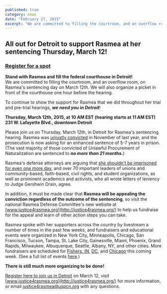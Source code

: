 ```yaml
---
published: true
category: news
date: "February 27, 2015"
excerpt: "We are committed to filling the courtroom, and an overflow room, on Rasmea's sentencing day on March 12th.  We will also organize a picket in front of the courthouse one hour before the hearing. Join us!"
---
```


## All out for Detroit to support Rasmea at her sentencing Thursday, March 12!

### **[Register for a spot](https://docs.google.com/forms/d/1608nKSQe46T7-vK9w6ui_aAGhiH7mFxHCPLUQgqCxDQ/viewform)**

**Stand with Rasmea and fill the federal courthouse in Detroit!**
<br>We are committed to filling the courtroom, and an overflow room, on Rasmea's sentencing day on March 12th.  We will also organize a picket in front of the courthouse one hour before the hearing.

To continue to show the support for Rasmea that we did throughout her trial and pre-trial hearings, **_we need you in Detroit_**!

**Thursday, March 12th, 2015, at 10 AM EST (hearing starts at 11 AM EST)
231 W. Lafayette Blvd., downtown Detroit**


Please join us on Thursday, March 12th, in Detroit for Rasmea's sentencing hearing. Rasmea was [unjustly convicted](http://uspcn.org/2014/11/10/without-a-full-and-fair-trial-rasmea-found-guilty/) in November of last year, and the prosecution is now asking for an enhanced sentence of 5-7 years in prison.  (The vast majority of those convicted of Unlawful Procurement of Naturalization are sentenced to **_no more than 21 months_.**)

Rasmea's defense attorneys are arguing that [she shouldn't be imprisoned for even one more day](http://justice4rasmea.org/news/2015/02/26/defense-attorneys-file-sentencing-memorandum/), and over 70 important leaders of unions and community-based, faith-based, civil rights, and student organizations, as well as prominent academics and activists, who all wrote letters of leniency to Judge Gershwin Drain, agree.

In addition, it must be made clear that **Rasmea will be appealing the conviction regardless of the outcome of the sentencing**, so visit the national Rasmea Defense Committee's new website at [www.justice4rasmea.org](http://justice4rasmea.org/) to help us fundraise for the appeal and learn of other action steps you can take.

Rasmea spoke with her supporters across the country by livestream a number of times in the past few weeks, and fundraisers and educational events were organized in New York City, Minneapolis, Chicago, San Francisco, Tucson, Tampa, St. Lake City, Gainesville, Miami, Phoenix, Grand Rapids, Milwaukee, Albuquerque, Seattle, Albany, NY, and other cities.  More fundraisers are scheduled for [Fishers, IN](https://www.facebook.com/events/409173849258525), [DC](https://www.facebook.com/events/785634374863657), and [Chicago](https://www.facebook.com/events/652756228169625) this coming week. (See a full list of events [here](http://www.stopfbi.net/get-involved/events/past).)  

**There is still much more organizing to be done!**

[Register here to join us in Detroit](https://docs.google.com/forms/d/1608nKSQe46T7-vK9w6ui_aAGhiH7mFxHCPLUQgqCxDQ/viewform) on March 12, visit [www.justice4rasmea.org](http://justice4rasmea.org/) for more information, or email [justice4rasmea@uspcn.org](mailto:justice4rasmea@uspcn.org) with any questions.